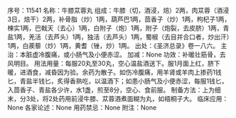 序号：11541
名称：牛膝苁蓉丸
组成：牛膝（切，酒浸，焙）2两，肉苁蓉（酒浸3日，焙干）2两，补骨脂（炒）1两，葫芦巴1两，茴香子（炒）1两，枸杞子1两，楝实1两，巴戟天（去心）1两，白附子（炮）1两，附子（炮裂，去皮脐）1两，青盐1两，羌活（去芦头）1两，独活（去芦头）1两，蜀椒（去目并合口者，炒出汗）1两，白蒺藜（炒）1两，黄耆（锉，炒）1两。
出处：《圣济总录》卷一八六。
主治：本脏虚冷腹痛，或小肠气及小便赤涩。
加减：None
功效：补暖壮筋骨，去风明目。
用法用量：每服20丸至30丸，空心温盐酒送下。服1月面上红，脐下暖，进酒食，减昏因为验。余药为散子。如伤冷腹痛，用羊肾或羊肉上掺药1钱匕，青盐半钱匕，炙得香熟吃，以温酒下；如患小肠气及小便赤涩，每服1钱匕，入茴香子、青盐各少许，水1盏，煎至8分，空心、食前服。
制备方法：上为细末，分3处，将2处药用前浸牛膝、苁蓉酒煮面糊为丸，如梧桐子大。
临床应用：None
各家论述：None
用药禁忌：None
附注：None
